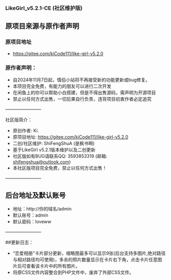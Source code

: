 ### LikeGirl_v5.2.1-CE (社区维护版)

## 原项目来源与原作者声明

### 原项目地址
- https://gitee.com/kiCode111/like-girl-v5.2.0

### 原作者声明：

- 自2024年11月7日起，情侣小站将不再接受新的功能更新或bug修复。
- 本项目完全免费，有能力的朋友可以进行二次开发
- 在闲鱼上的你可以帮助小白搭建，但是不得出售源码，需声明为开源项目
- 禁止以任何方式出售，一切后果自行负责，违背项目初衷作者必定追究

————————

社区版简介：

- 原创作者: Ki.
- 原项目地址: https://gitee.com/kiCode111/like-girl-v5.2.0
- 二创/社区维护: ShiFengShuA (是枫书啊)
- 基于LikeGirl v5.2.1版本维护以及二创更新
- 社区版如有BUG请联系QQ: 3593853319 (邮箱: shifengshua@outlook.com)
- 本社区版项目完全免费，禁止以任何方式出售！

————————

## 后台地址及默认账号

- 地址：http://你的域名/admin
- 默认账号：admin
- 默认密码：loveww

————————

##更新日志：

- “恋爱相册”卡片部分更新，缩略图最多可以显示9张(后台支持多图片,绝对路径与相对路径均可使用)，多余的照片数量显示在卡片右下角，点击卡片任意图片后可查看该卡片中的所有图片。
- 将原CSS文件内容整合到PHP文件中，废弃了外部CSS文件。
